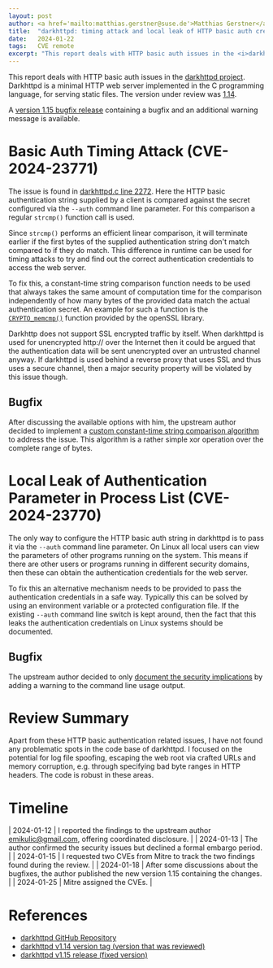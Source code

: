 ```yaml
---
layout: post
author: <a href='mailto:matthias.gerstner@suse.de'>Matthias Gerstner</a>
title:  "darkhttpd: timing attack and local leak of HTTP basic auth credentials"
date:   2024-01-22
tags:   CVE remote
excerpt: "This report deals with HTTP basic auth issues in the <i>darkhttpd</i> project. Darkhttpd is a minimal HTTP web server implemented in the C programming language, for serving static files."
---
```


This report deals with HTTP basic auth issues in the [darkhttpd
project][darkhttpd-gh-repo]. Darkhttpd is a minimal HTTP web server
implemented in the C programming language, for serving static files. The
version under review was [1.14][darkhttpd-reviewed-version].

A [version 1.15 bugfix release][darkhttpd-fixed-version] containing a bugfix
and an additional warning message is available.

Basic Auth Timing Attack (CVE-2024-23771)
=========================================

The issue is found in [darkhttpd.c line 2272][timing-src-loc]. Here the HTTP
basic authentication string supplied by a client is compared against the
secret configured via the `--auth` command line parameter. For this comparison
a regular `strcmp()` function call is used.

Since `strcmp()` performs an efficient linear comparison, it will terminate
earlier if the first bytes of the supplied authentication string don't match
compared to if they do match. This difference in runtime can be used for
timing attacks to try and find out the correct authentication credentials to
access the web server.

To fix this, a constant-time string comparison function needs to be used
that always takes the same amount of computation time for the comparison
independently of how many bytes of the provided data match the actual
authentication secret. An example for such a function is the
[`CRYPTO_memcmp()`][openssl-memcmp] function provided by the openSSL library.

Darkhttp does not support SSL encrypted traffic by itself. When darkhttpd
is used for unencrypted http:// over the Internet then it could be argued that
the authentication data will be sent unencrypted over an untrusted channel
anyway. If darkhttpd is used behind a reverse proxy that uses SSL and thus
uses a secure channel, then a major security property will be violated by this
issue though.

Bugfix
------

After discussing the available options with him, the upstream author decided
to implement a [custom constant-time string comparison
algorithm][constant-time-change] to address the issue. This algorithm is a
rather simple xor operation over the complete range of bytes.

Local Leak of Authentication Parameter in Process List (CVE-2024-23770)
=======================================================================

The only way to configure the HTTP basic auth string in darkhttpd is to pass
it via the `--auth` command line parameter. On Linux all local users can view
the parameters of other programs running on the system. This means if there
are other users or programs running in different security domains, then these
can obtain the authentication credentials for the web server.

To fix this an alternative mechanism needs to be provided to pass the
authentication credentials in a safe way. Typically this can be solved by
using an environment variable or a protected configuration file. If the
existing `--auth` command line switch is kept around, then the fact that this
leaks the authentication credentials on Linux systems should be documented.

Bugfix
------

The upstream author decided to only [document the security
implications][leak-documentation-change] by adding a warning to the command
line usage output.

Review Summary
==============

Apart from these HTTP basic authentication related issues, I have not found
any problematic spots in the code base of darkhttpd. I focused on the
potential for log file spoofing, escaping the web root via crafted URLs and
memory corruption, e.g. through specifying bad byte ranges in HTTP headers.
The code is robust in these areas.

Timeline
========

| 2024-01-12 | I reported the findings to the upstream author <emikulic@gmail.com>, offering coordinated disclosure. |
| 2024-01-13 | The author confirmed the security issues but declined a formal embargo period. |
| 2024-01-15 | I requested two CVEs from Mitre to track the two findings found during the review. |
| 2024-01-18 | After some discussions about the bugfixes, the author published the new version 1.15 containing the changes. |
| 2024-01-25 | Mitre assigned the CVEs. |

References
==========

- [darkhttpd GitHub Repository][darkhttpd-gh-repo]
- [darkhttpd v1.14 version tag (version that was reviewed)][darkhttpd-reviewed-version]
- [darkhttpd v1.15 release (fixed version)][darkhttpd-fixed-version]

[darkhttpd-gh-repo]: https://github.com/emikulic/darkhttpd
[darkhttpd-reviewed-version]: https://github.com/emikulic/darkhttpd/releases/tag/v1.14
[darkhttpd-fixed-version]: https://github.com/emikulic/darkhttpd/releases/tag/v1.15
[timing-src-loc]: https://github.com/emikulic/darkhttpd/blob/v1.14/darkhttpd.c#L2272
[openssl-memcmp]: https://www.openssl.org/docs/man1.1.1/man3/CRYPTO_memcmp.html
[constant-time-change]: https://github.com/emikulic/darkhttpd/commit/f477619d49f3c4de9ad59bd194265a48ddc03f04
[leak-documentation-change]: https://github.com/emikulic/darkhttpd/commit/2b339828b2a42a5fda105ea84934957a7d23e35d
